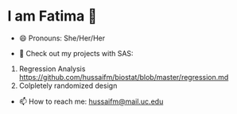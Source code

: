 # I am Fatima 👋

- 😄 Pronouns: She/Her/Her

- 🔭 Check out my projects with SAS:
1) Regression Analysis https://github.com/hussaifm/biostat/blob/master/regression.md
2) Colpletely randomized design

- 📫 How to reach me: hussaifm@mail.uc.edu
